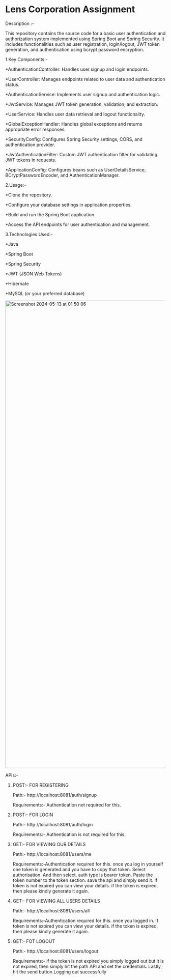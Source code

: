 # Lens Corporation Assignment

Description :- 

This repository contains the source code for a basic user authentication and authorization system implemented using Spring Boot and Spring Security. It includes functionalities such as user registration, login/logout, JWT token generation, and authentication using bcrypt password encryption.




1.Key Components:-
 
 *AuthenticationController: Handles user signup and login endpoints.
 
 *UserController: Manages endpoints related to user data and authentication status.
 
 *AuthenticationService: Implements user signup and authentication logic.
 
 *JwtService: Manages JWT token generation, validation, and extraction.
 
 *UserService: Handles user data retrieval and logout functionality.
 
 *GlobalExceptionHandler: Handles global exceptions and returns appropriate error responses.
 
 *SecurityConfig: Configures Spring Security settings, CORS, and authentication provider.
 
 *JwtAuthenticationFilter: Custom JWT authentication filter for validating JWT tokens in requests.
 
 *ApplicationConfig: Configures beans such as UserDetailsService, BCryptPasswordEncoder, and AuthenticationManager.


2.Usage:-
 
 *Clone the repository.
 
 *Configure your database settings in application.properties.
 
 *Build and run the Spring Boot application.
 
 *Access the API endpoints for user authentication and management.


3.Technologies Used:-
 
 *Java
 
 *Spring Boot
 
 *Spring Security
 
 *JWT (JSON Web Tokens)
 
 *Hibernate
 
 *MySQL (or your preferred database)




 <img width="1470" alt="Screenshot 2024-05-13 at 01 50 06" src="https://github.com/HarryPotter0107/Lens_Corporation_Assignment/assets/132452554/96e85948-9f22-4bf6-99ea-85460da3b8aa">


APIs:-


1. POST:- FOR REGISTERING


    Path:- http://localhost:8081/auth/signup


    Requirements:- Authentication not required for this.

2. POST:- FOR LOGIN
 
     Path:- http://localhost:8081/auth/login

   
     Requirements:- Authentication  is not required for this. 

3. GET:- FOR VIEWING OUR DETAILS
   
     Path:- http://localhost:8081/users/me

   
     Requirements:-Authentication required for this. once you log in yourself one token is generated.and you have to copy that token. Select authorisation. And then select. auth type is 
                    bearer token. Paste the token number to the token section. save the api and simply send it. If token is not expired you can view your details. if the token is expired, then please kindly generate it again.
   
4. GET:- FOR VIEWING ALL USERS DETAILS
   
     Path:- http://localhost:8081/users/all

   
     Requirements:-Authentication required for this. once you logged in. If token is not expired you can view your details. if the token is expired, then please kindly generate it again.

9. GET:- FOT LOGOUT

    Path:- http://localhost:8081/users/logout

    
    Requirements:- if the token is not expired you simply logged out but it is not expired, then simply hit the path API and set the credentials. Lastly, hit the send button.Logging out 
                   successfully



